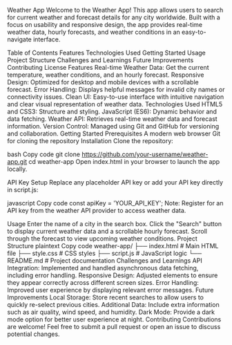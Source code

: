 Weather App
Welcome to the Weather App! This app allows users to search for current weather and forecast details for any city worldwide. Built with a focus on usability and responsive design, the app provides real-time weather data, hourly forecasts, and weather conditions in an easy-to-navigate interface.


Table of Contents
Features
Technologies Used
Getting Started
Usage
Project Structure
Challenges and Learnings
Future Improvements
Contributing
License
Features
Real-time Weather Data: Get the current temperature, weather conditions, and an hourly forecast.
Responsive Design: Optimized for desktop and mobile devices with a scrollable forecast.
Error Handling: Displays helpful messages for invalid city names or connectivity issues.
Clean UI: Easy-to-use interface with intuitive navigation and clear visual representation of weather data.
Technologies Used
HTML5 and CSS3: Structure and styling.
JavaScript (ES6): Dynamic behavior and data fetching.
Weather API: Retrieves real-time weather data and forecast information.
Version Control: Managed using Git and GitHub for versioning and collaboration.
Getting Started
Prerequisites
A modern web browser
Git for cloning the repository
Installation
Clone the repository:

bash
Copy code
git clone https://github.com/your-username/weather-app.git
cd weather-app
Open index.html in your browser to launch the app locally.

API Key Setup
Replace any placeholder API key or add your API key directly in script.js:

javascript
Copy code
const apiKey = 'YOUR_API_KEY';
Note: Register for an API key from the weather API provider to access weather data.

Usage
Enter the name of a city in the search box.
Click the "Search" button to display current weather data and a scrollable hourly forecast.
Scroll through the forecast to view upcoming weather conditions.
Project Structure
plaintext
Copy code
weather-app/
├── index.html           # Main HTML file
├── style.css            # CSS styles
├── script.js            # JavaScript logic
└── README.md            # Project documentation
Challenges and Learnings
API Integration: Implemented and handled asynchronous data fetching, including error handling.
Responsive Design: Adjusted elements to ensure they appear correctly across different screen sizes.
Error Handling: Improved user experience by displaying relevant error messages.
Future Improvements
Local Storage: Store recent searches to allow users to quickly re-select previous cities.
Additional Data: Include extra information such as air quality, wind speed, and humidity.
Dark Mode: Provide a dark mode option for better user experience at night.
Contributing
Contributions are welcome! Feel free to submit a pull request or open an issue to discuss potential changes.
